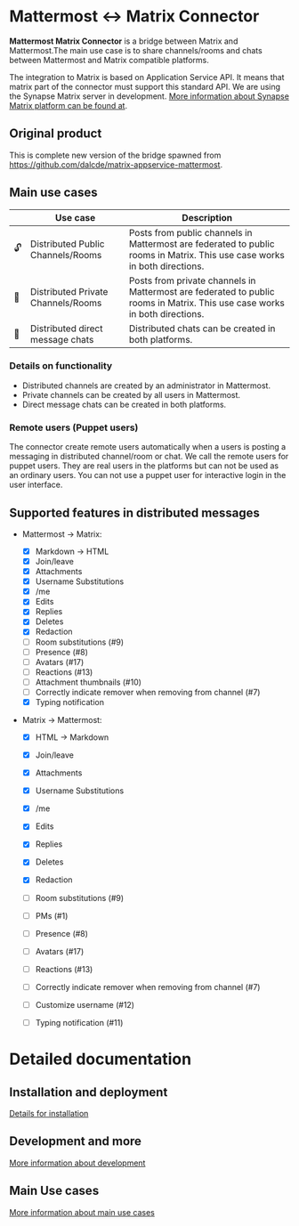 # Mattermost ↔ Matrix Connector

**Mattermost Matrix Connector** is a bridge between Matrix and Mattermost.The main use case is to share channels/rooms and  chats between Mattermost and Matrix compatible platforms. 

The integration to Matrix is based on Application Service API. It means that matrix part of the connector must support this standard API. We are using the Synapse Matrix server in development. [More information about Synapse Matrix platform can be found at](https://matrix.org/docs/projects/server/synapse). 


## Original product

This is complete new version of the bridge spawned from https://github.com/dalcde/matrix-appservice-mattermost.

## Main use cases


|        | Use case| Description  |
|---|---|---|
| 🔓 |  Distributed Public Channels/Rooms |Posts from public channels in Mattermost are federated to public rooms in Matrix. This use case works in both directions.|
| 🔐 |  Distributed Private Channels/Rooms |Posts from private channels in Mattermost are federated to public rooms in Matrix. This use case works in both directions.|
| 💬 |  Distributed direct message chats | Distributed chats can be created in both platforms.|

###  Details on functionality

- Distributed channels are created by an administrator in Mattermost.
- Private channels can be created by all users in Mattermost.
- Direct message chats can be created in both platforms. 
  
### Remote users (Puppet users)
The connector create remote users automatically when a users is posting a messaging in distributed channel/room or chat. We call the remote users for puppet users.  They are real users in the platforms but can not be used as an ordinary users. You can not use a puppet user for interactive login in the user interface.



## Supported features in distributed messages

- Mattermost -> Matrix:

  - [x] Markdown -> HTML
  - [x] Join/leave
  - [x] Attachments
  - [x] Username Substitutions
  - [x] /me
  - [x] Edits
  - [x] Replies
  - [x] Deletes
  - [x] Redaction
  - [ ] Room substitutions (#9)
  - [ ] Presence (#8)
  - [ ] Avatars (#17)
  - [ ] Reactions (#13)
  - [ ] Attachment thumbnails (#10)
  - [ ] Correctly indicate remover when removing from channel (#7)
  - [x] Typing notification

- Matrix -> Mattermost:
  - [x] HTML -> Markdown
  - [x] Join/leave
  - [x] Attachments
  - [x] Username Substitutions
  - [x] /me
  - [x] Edits
  - [x] Replies
  - [x] Deletes
  - [x] Redaction
  - [ ] Room substitutions (#9)
  - [ ] PMs (#1)
  - [ ] Presence (#8)
  - [ ] Avatars (#17)
  - [ ] Reactions (#13)
  - [ ] Correctly indicate remover when removing from channel (#7)
  - [ ] Customize username (#12)
  - [ ] Typing notification (#11)




# Detailed documentation

## Installation and deployment

[Details for installation](./documentation/DEPLOYMENT.md)


## Development and more

[More information about development](./documentation/DEVELOPMENT.md)

## Main Use cases 

[More information about main use cases](./documentation/USE-CASES.md)

